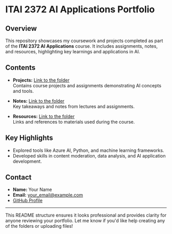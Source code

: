 # ITAI 2372 AI Applications Portfolio

## Overview
This repository showcases my coursework and projects completed as part of the **ITAI 2372 AI Applications** course. It includes assignments, notes, and resources, highlighting key learnings and applications in AI.

## Contents
- **Projects:** [Link to the folder](Projects)  
  Contains course projects and assignments demonstrating AI concepts and tools.
  
- **Notes:** [Link to the folder](Notes)  
  Key takeaways and notes from lectures and assignments.

- **Resources:** [Link to the folder](Resources)  
  Links and references to materials used during the course.

## Key Highlights
- Explored tools like Azure AI, Python, and machine learning frameworks.
- Developed skills in content moderation, data analysis, and AI application development.

## Contact
- **Name:** Your Name  
- **Email:** your_email@example.com  
- [GitHub Profile](https://github.com/yourusername)

---

This README structure ensures it looks professional and provides clarity for anyone reviewing your portfolio. Let me know if you'd like help creating any of the folders or uploading files!
